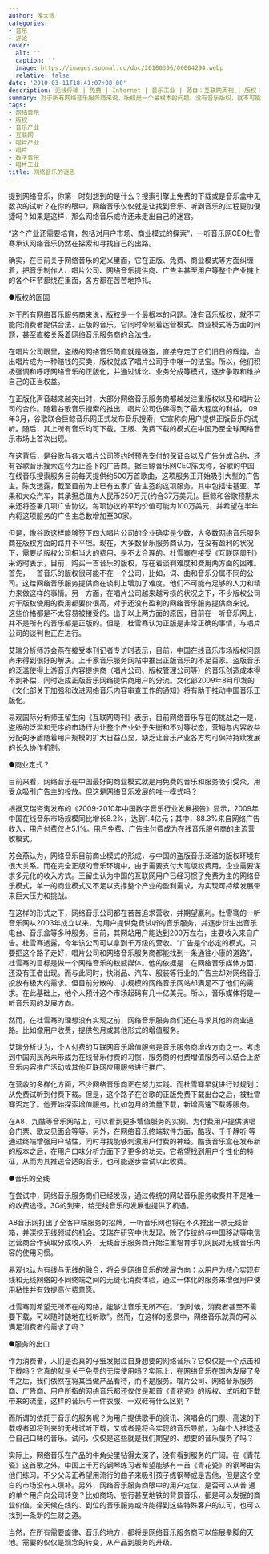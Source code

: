 ```yaml
---
author: 侯大银
categories:
- 音乐
- 评论
cover:
  alt: ''
  caption: ''
  image: https://images.soomal.cc/doc/20100306/00004294.webp
  relative: false
date: '2010-03-11T18:41:07+08:00'
description: 无线传输 | 免费 | Internet | 音乐工业 | 源自：互联网周刊 | 版权：转载 |  平均/总评分：09.00/9
summary: 对于所有网络音乐服务商来说，版权是一个最根本的问题。没有音乐版权，就不可能向消费者提供合法、正版的音乐。它同时牵制着运营模式、商业模式等方面的问题，甚至直接关系着网络音乐服务商的合法性。在唱片公司眼里，盗版的网络音乐简直就是强盗，直接夺走了它们旧日的辉煌。当出唱片成为一种赔钱的买卖，版权就成了唱片公司手中唯一的法宝。所以，他们积极强调和呼吁网络音乐的正版化，并通过诉讼、业务分成等模式，逐步争取和维护自己的正当权益……
tags:
- 网络音乐
- 版权
- 音乐产业
- 互联网
- 唱片产业
- 唱片
- 数字音乐
- 唱片工业
title: 网络音乐的谜思
---
```


提到网络音乐，你第一时刻想到的是什么？搜索引擎上免费的下载或是音乐盒中无数次的试听？在你的眼中，网络音乐仅仅就是让找到音乐、听到音乐的过程更加便捷吗？如果是这样，那么网络音乐或许还未走出自己的迷宫。

“这个产业还需要培育，包括对用户市场、商业模式的探索”，一听音乐网CEO杜雪骞承认网络音乐仍然在探索和寻找自己的出路。

确实，在目前关于网络音乐的定义里面，它在正版、免费、商业模式等方面纠缠着，把音乐制作人、唱片公司、网络音乐提供商、广告主甚至用户等整个产业链上的各个环节都绕在里面，各方都在苦苦地挣扎。

●版权的囹圄

对于所有网络音乐服务商来说，版权是一个最根本的问题。没有音乐版权，就不可能向消费者提供合法、正版的音乐。它同时牵制着运营模式、商业模式等方面的问题，甚至直接关系着网络音乐服务商的合法性。

在唱片公司眼里，盗版的网络音乐简直就是强盗，直接夺走了它们旧日的辉煌。当出唱片成为一种赔钱的买卖，版权就成了唱片公司手中唯一的法宝。所以，他们积极强调和呼吁网络音乐的正版化，并通过诉讼、业务分成等模式，逐步争取和维护自己的正当权益。

在正版化声音越来越突出时，大部分网络音乐服务商都越发注重版权以及和唱片公司的合作。随着谷歌音乐搜索的推出，唱片公司仿佛得到了最大程度的利益。 09年3月，谷歌联合巨鲸音乐网正式发布音乐搜索，它宣称向用户提供正版音乐的试听。随后，其上所有音乐均可下载。正版、免费下载的模式在中国乃至全球网络音乐市场上首次出现。

在这背后，是谷歌与各大唱片公司签约时预先支付的保证金以及广告分成合约，还有谷歌音乐搜索迄今为止签下的广告商。据巨鲸音乐网CEO陈戈称，谷歌的中国在线音乐搜索服务目前每天提供约500万首歌曲，这项服务正开始吸引大型的广告主。陈戈透露，截至目前为止已有五家广告主签约这项服务，其中包括诺基亚、苹果和大众汽车，其承担总值为人民币250万元(约合37万美元)。巨鲸和谷歌预期未来还将签署几项广告协议，每项协议的平均价值可能为100万美元，并希望在半年内将这项服务的广告主总数增加至30家。

但是，像谷歌这样能够签下四大唱片公司的企业确实是少数，大多数网络音乐服务商在版权方面的路并不平坦。现在，大多数音乐服务商认为，在没有盈利的状况下，需要给版权公司相当大的费用，是不太合理的。杜雪骞在接受《互联网周刊》采访时表示，目前，购买一首音乐的版权，存在着谈判难度和费用两方面的困难。首先，一首音乐的版权很可能不在一个公司，比如，词、曲和音乐分属不同的公司。这给网络音乐服务提供商在谈判上增加了难度。他们不可能有足够的人力和精力来做这样的事情。另一方面，在唱片公司越来越亏损的状况之下，不少版权公司对于版权使用的费用都要价很高，对于还没有盈利的网络音乐服务提供商来说， 这些价格都是不太容易被接受的。出于以上两方面的原因，目前在一听音乐网上，并不是所有的音乐都是正版的。但是，杜雪骞认为正版是非常正确的事情，与唱片公司的谈判也正在进行。

艾瑞分析师苏会燕在接受本刊记者专访时表示，目前，中国在线音乐市场版权问题尚未得到很好的解决。上千家音乐服务网站中推出正版音乐的不足百家。盗版音乐的泛滥使得上游音乐内容提供商（唱片公司、版权管理公司等）的音乐创造成本得不到补偿，同时造成正版音乐网络提供商用户的分流。文化部2009年8月印发的《文化部关于加强和改进网络音乐内容审查工作的通知》将有助于推动中国音乐正版化。

易观国际分析师王留生向《互联网周刊》表示，目前网络音乐存在的挑战之一是，盗版的泛滥和无序的市场行为让整个产业处于失衡和不对等状态，营销与内容收益分配的矛盾随着用户规模的扩大日益凸显，缺乏让音乐产业各方均可保持持续发展的长久协作机制。

●商业定式？

目前来看，网络音乐在中国最好的商业模式就是用免费的音乐和服务吸引受众，用受众吸引广告主的投放。但这是网络音乐发展的唯一模式吗？

根据艾瑞咨询发布的《2009-2010年中国数字音乐行业发展报告》显示，2009年中国在线音乐市场规模同比增长8.2%，达到1.4亿元；其中，88.3%来自网络广告收入，用户付费仅占5.1%。用户免费、广告主付费成为在线音乐服务商的主流营收模式。

苏会燕认为，网络音乐目前商业模式的形成，与中国的盗版音乐泛滥的版权环境有很大关系。而在完全正版的音乐环境中，由于需要支付大笔版权费用，企业需要谋求多元化的收入方式。王留生认为中国的互联网用户已经习惯了免费为主的网络音乐模式，单一的商业模式又不足以支撑整个产业的盈利需求，为实现可持续发展带来巨大压力和挑战。

在这样的形式之下，网络音乐公司都在苦苦追求营收，并期望赢利。杜雪骞的一听音乐网从2003年成立以来，为用户提供免费试听的音乐服务，并逐步衍生出音乐电台、音乐盒等多种服务。目前，其网站用户能达到200万左右，主要收入来自广告。杜雪骞透露，今年该公司可以拿到千万级的营收。“广告是个必定的模式，只要把这个路子走好，唱片公司和网络音乐服务商都能找到一条通往小康的道路”。杜雪骞的目标是做一个网络音乐的权威媒体。他的依据是：在网络音乐媒体方面，还没有王者出现。而与此同时，快消品、汽车、服装等行业的广告主却对网络音乐投放有极大的需求。但目前分散的、小规模的网络音乐网站却满足不了他们的需求。在此基础上，他个人预计这个市场起码有几十亿美元。所以，音乐媒体将是一听音乐网的发展方向。

然而，在杜雪骞的理想没有实现之前，网络音乐服务商们还在寻求其他的商业道路。比如像用户收费，提供包月或其他形式的增值服务。

艾瑞分析认为，个人付费的互联网音乐增值服务是音乐服务商增收方向之一。考虑到中国网民尚未形成为在线音乐付费的习惯，服务商的付费增值服务可以结合上游音乐内容推广活动或其他互联网应用服务进行推广。

在营收的多样化方面，不少网络音乐商正在努力实践。而杜雪骞早就进行过规划：从免费试听到付费下载。但是，这个路子在谷歌的正版免费下载出台之后，被杜雪骞否定了。他开始探索增值服务，比如包月的流量下载，新增高速下载等服务。

在A8、九酷等音乐网站上，可以看到更多增值服务的实例。为付费用户提供演唱会门票、歌友见面会等等。另外，在网络音乐终端软件方面，酷我、千千静听 等通过终端增强用户粘性，同时寻找能够刺激用户付费的神经。酷我音乐盒在发布新的版本之后，在用户口味分析方面下了更多的功夫，它希望找到用户个性化的特征，从而为其推送合适的音乐，也可能逐步尝试以此收费。

●音乐的全线

在尝试中，网络音乐服务商们已经发现，通过传统的网站音乐服务收费并不是唯一的收费途径。3G的到来，给无线音乐的发展也提供了机遇。

A8音乐网打出了全客户端服务的招牌，一听音乐网也将在不久推出一款无线音箱，并深挖无线领域的机会。艾瑞在研究中也发现，除了传统的与中国移动等电信运营商合作获取分成收入外，无线音乐服务商开始注重培育手机网民对无线音乐内容的使用习惯。

易观也认为有线与无线的融合，将会是网络音乐的发展方向：以用户为核心实现有线和无线网络的不同终端之间的无缝化消费体验，通过一体化的服务来增强用户使用粘性并有效提高付费意愿。

杜雪骞则希望无所不在的网络，能够让音乐无所不在。“到时候，消费者甚至不需要下载，可以随时随地在线听歌”。然而，在这样的愿景中，网络音乐就真的可以满足消费者的需求了吗？

●服务的出口

作为消费者，人们是否真的仔细发掘过自身想要的网络音乐？它仅仅是一个点击和下载吗？它真的就是关于免费的无偿使用吗？实际上，在网络音乐在国内发展了多年之后，我们依然在将其当做产品看待，而不是服务。唱片公司、网络音乐服务商、广告商、用户所指的网络音乐都还仅仅是那首《青花瓷》的版权、试听和下载带来的流量，这样的音乐与一件衣服、一双鞋有什么区别？

而所谓的依托于音乐的服务呢？为用户提供歌手的资讯、演唱会的门票、高速的下载或者即将到来的无线试听下载，又或者是将会实现的音乐导航，为每个人推送适合自己口味的音乐。试问，仅仅是这些就是我们期望的、想要的音乐服务了吗？

实际上，网络音乐在产品的牛角尖里钻得太深了，没有看到服务的广阔。在《青花瓷》这首歌之外，中国上千万的钢琴练习者希望能够有一首《青花瓷》的钢琴曲供他们练习。不少父母正希望用流行的曲子来吸引孩子练钢琴或是吉他，但是这个空白的市场没有人填补。另外，网络音乐服务商眼中的用户定位，是否可以从普 通的单个用户向公司转变？比如商场、银行甚至地铁的背景音乐，都是可以发掘的商业价值，全天候在线的、到位的音乐服务或许能得到这些特殊客户的认可，也可以找到一条新的生财之道。

当然，在所有需要旋律、音乐的地方，都将是网络音乐服务商可以施展拳脚的天地。需要的仅仅是观念的转变，从产品到服务的升级。